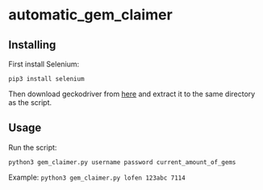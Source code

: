 # automatic_gem_claimer

## Installing

First install Selenium:
```
pip3 install selenium
```

Then download geckodriver from [here](https://github.com/mozilla/geckodriver/releases) and extract it to the same directory as the script.

## Usage
Run the script:
```
python3 gem_claimer.py username password current_amount_of_gems
```

Example: `python3 gem_claimer.py lofen 123abc 7114`
